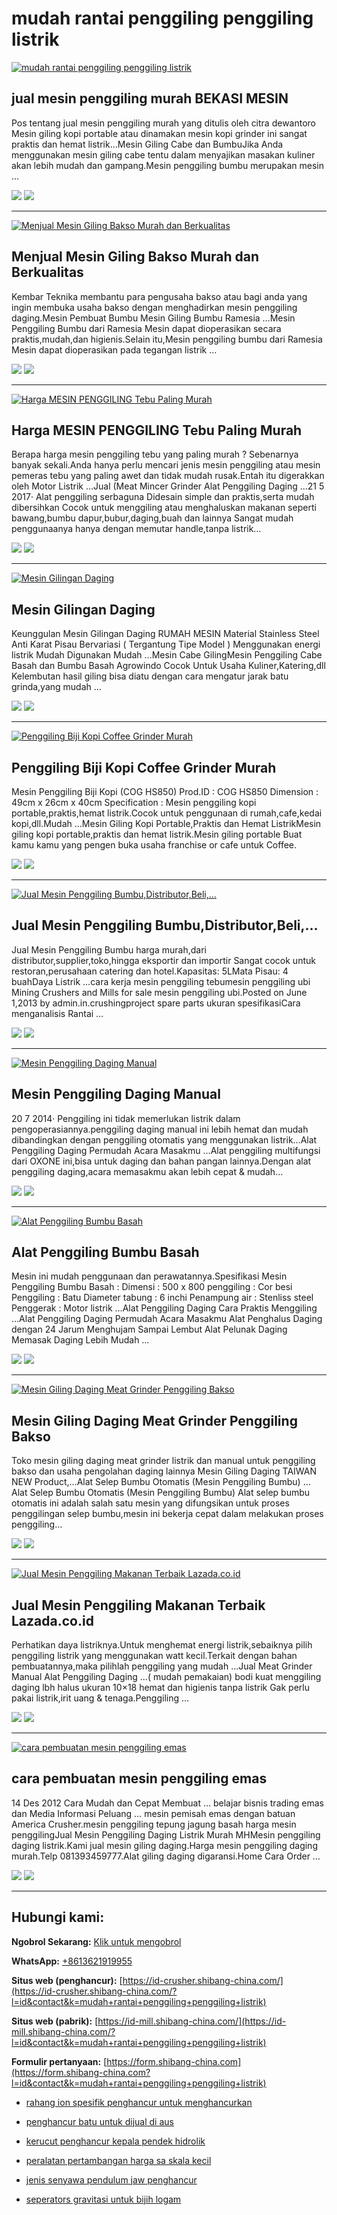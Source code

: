 # mudah rantai penggiling penggiling listrik

<a href="https://swt.shibang-china.com/?l=id&img&k=mudah+rantai+penggiling+penggiling+listrik" target="_blank">![mudah rantai penggiling penggiling listrik](http://static.shibang-china.com/all-800x300/264.jpg)</a>

## jual mesin penggiling murah BEKASI MESIN
Pos tentang jual mesin penggiling murah yang ditulis oleh citra dewantoro Mesin giling kopi portable atau dinamakan mesin kopi grinder ini sangat praktis dan hemat listrik…Mesin Giling Cabe dan BumbuJika Anda menggunakan mesin giling cabe tentu dalam menyajikan masakan kuliner akan lebih mudah dan gampang.Mesin penggiling bumbu merupakan mesin …


<a href="https://whatsapp.shibangsoft.com/WhatsApp.php" target="_blank" title="WhatsApp">![](http://static.shibang-china.com/icon/whatsapp.png)</a> <a href="https://swt.shibang-china.com/?l=id&icon&k=mudah+rantai+penggiling+penggiling+listrik" target="_blank">![](http://static.shibang-china.com/icon/chat-id.png)</a>

---

<a href="https://swt.shibang-china.com/?l=id&img&k=mudah+rantai+penggiling+penggiling+listrik" target="_blank">![Menjual Mesin Giling Bakso Murah dan Berkualitas](http://static.shibang-china.com/all-800x300/1164.jpg)</a>

## Menjual Mesin Giling Bakso Murah dan Berkualitas
Kembar Teknika membantu para pengusaha bakso atau bagi anda yang ingin membuka usaha bakso dengan menghadirkan mesin penggiling daging.Mesin Pembuat Bumbu Mesin Giling Bumbu Ramesia …Mesin Penggiling Bumbu dari Ramesia Mesin dapat dioperasikan secara praktis,mudah,dan higienis.Selain itu,Mesin penggiling bumbu dari Ramesia Mesin dapat dioperasikan pada tegangan listrik …


<a href="https://whatsapp.shibangsoft.com/WhatsApp.php" target="_blank" title="WhatsApp">![](http://static.shibang-china.com/icon/whatsapp.png)</a> <a href="https://swt.shibang-china.com/?l=id&icon&k=mudah+rantai+penggiling+penggiling+listrik" target="_blank">![](http://static.shibang-china.com/icon/chat-id.png)</a>

---

<a href="https://swt.shibang-china.com/?l=id&img&k=mudah+rantai+penggiling+penggiling+listrik" target="_blank">![Harga MESIN PENGGILING Tebu Paling Murah](http://static.shibang-china.com/all-800x300/51.jpg)</a>

## Harga MESIN PENGGILING Tebu Paling Murah
Berapa harga mesin penggiling tebu yang paling murah ? Sebenarnya banyak sekali.Anda hanya perlu mencari jenis mesin penggiling atau mesin pemeras tebu yang paling awet dan tidak mudah rusak.Entah itu digerakkan oleh Motor Listrik …Jual (Meat Mincer Grinder Alat Penggiling Daging …21 5 2017· Alat penggiling serbaguna Didesain simple dan praktis,serta mudah dibersihkan Cocok untuk menggiling atau menghaluskan makanan seperti bawang,bumbu dapur,bubur,daging,buah dan lainnya Sangat mudah penggunaanya hanya dengan memutar handle,tanpa listrik…


<a href="https://whatsapp.shibangsoft.com/WhatsApp.php" target="_blank" title="WhatsApp">![](http://static.shibang-china.com/icon/whatsapp.png)</a> <a href="https://swt.shibang-china.com/?l=id&icon&k=mudah+rantai+penggiling+penggiling+listrik" target="_blank">![](http://static.shibang-china.com/icon/chat-id.png)</a>

---

<a href="https://swt.shibang-china.com/?l=id&img&k=mudah+rantai+penggiling+penggiling+listrik" target="_blank">![Mesin Gilingan Daging](http://static.shibang-china.com/all-800x300/1249.jpg)</a>

## Mesin Gilingan Daging
Keunggulan Mesin Gilingan Daging RUMAH MESIN Material Stainless Steel Anti Karat Pisau Bervariasi ( Tergantung Tipe Model ) Menggunakan energi listrik Mudah Digunakan Mudah …Mesin Cabe GilingMesin Penggiling Cabe Basah dan Bumbu Basah Agrowindo Cocok Untuk Usaha Kuliner,Katering,dll Kelembutan hasil giling bisa diatu dengan cara mengatur jarak batu grinda,yang mudah …


<a href="https://whatsapp.shibangsoft.com/WhatsApp.php" target="_blank" title="WhatsApp">![](http://static.shibang-china.com/icon/whatsapp.png)</a> <a href="https://swt.shibang-china.com/?l=id&icon&k=mudah+rantai+penggiling+penggiling+listrik" target="_blank">![](http://static.shibang-china.com/icon/chat-id.png)</a>

---

<a href="https://swt.shibang-china.com/?l=id&img&k=mudah+rantai+penggiling+penggiling+listrik" target="_blank">![Penggiling Biji Kopi Coffee Grinder Murah](http://static.shibang-china.com/all-800x300/411.jpg)</a>

## Penggiling Biji Kopi Coffee Grinder Murah
Mesin Penggiling Biji Kopi (COG HS850) Prod.ID : COG HS850 Dimension : 49cm x 26cm x 40cm Specification : Mesin penggiling kopi portable,praktis,hemat listrik.Cocok untuk penggunaan di rumah,cafe,kedai kopi,dll.Mudah …Mesin Giling Kopi Portable,Praktis dan Hemat ListrikMesin giling kopi portable,praktis dan hemat listrik.Mesin giling portable Buat kamu kamu yang pengen buka usaha franchise or cafe untuk Coffee.


<a href="https://whatsapp.shibangsoft.com/WhatsApp.php" target="_blank" title="WhatsApp">![](http://static.shibang-china.com/icon/whatsapp.png)</a> <a href="https://swt.shibang-china.com/?l=id&icon&k=mudah+rantai+penggiling+penggiling+listrik" target="_blank">![](http://static.shibang-china.com/icon/chat-id.png)</a>

---

<a href="https://swt.shibang-china.com/?l=id&img&k=mudah+rantai+penggiling+penggiling+listrik" target="_blank">![Jual Mesin Penggiling Bumbu,Distributor,Beli,…](http://static.shibang-china.com/all-800x300/543.jpg)</a>

## Jual Mesin Penggiling Bumbu,Distributor,Beli,…
Jual Mesin Penggiling Bumbu harga murah,dari distributor,supplier,toko,hingga eksportir dan importir Sangat cocok untuk restoran,perusahaan catering dan hotel.Kapasitas: 5LMata Pisau: 4 buahDaya Listrik …cara kerja mesin penggiling tebumesin penggiling ubi Mining Crushers and Mills for sale mesin penggiling ubi.Posted on June 1,2013 by admin.in.crushingproject spare parts ukuran spesifikasiCara menganalisis Rantai …


<a href="https://whatsapp.shibangsoft.com/WhatsApp.php" target="_blank" title="WhatsApp">![](http://static.shibang-china.com/icon/whatsapp.png)</a> <a href="https://swt.shibang-china.com/?l=id&icon&k=mudah+rantai+penggiling+penggiling+listrik" target="_blank">![](http://static.shibang-china.com/icon/chat-id.png)</a>

---

<a href="https://swt.shibang-china.com/?l=id&img&k=mudah+rantai+penggiling+penggiling+listrik" target="_blank">![Mesin Penggiling Daging Manual](http://static.shibang-china.com/all-800x300/1084.jpg)</a>

## Mesin Penggiling Daging Manual
20 7 2014· Penggiling ini tidak memerlukan listrik dalam pengoperasiannya.penggiling daging manual ini lebih hemat dan mudah dibandingkan dengan penggiling otomatis yang menggunakan listrik…Alat Penggiling Daging Permudah Acara Masakmu …Alat penggiling multifungsi dari OXONE ini,bisa untuk daging dan bahan pangan lainnya.Dengan alat penggiling daging,acara memasakmu akan lebih cepat & mudah…


<a href="https://whatsapp.shibangsoft.com/WhatsApp.php" target="_blank" title="WhatsApp">![](http://static.shibang-china.com/icon/whatsapp.png)</a> <a href="https://swt.shibang-china.com/?l=id&icon&k=mudah+rantai+penggiling+penggiling+listrik" target="_blank">![](http://static.shibang-china.com/icon/chat-id.png)</a>

---

<a href="https://swt.shibang-china.com/?l=id&img&k=mudah+rantai+penggiling+penggiling+listrik" target="_blank">![Alat Penggiling Bumbu Basah](http://static.shibang-china.com/all-800x300/1478.jpg)</a>

## Alat Penggiling Bumbu Basah
Mesin ini mudah penggunaan dan perawatannya.Spesifikasi Mesin Penggiling Bumbu Basah : Dimensi : 500 x 800 penggiling : Cor besi Penggiling : Batu Diameter tabung : 6 inchi Penampung air : Stenliss steel Penggerak : Motor listrik …Alat Penggiling Daging Cara Praktis Menggiling …Alat Penggiling Daging Permudah Acara Masakmu Alat Penghalus Daging dengan 24 Jarum Menghujam Sampai Lembut Alat Pelunak Daging Memasak Daging Lebih Mudah …


<a href="https://whatsapp.shibangsoft.com/WhatsApp.php" target="_blank" title="WhatsApp">![](http://static.shibang-china.com/icon/whatsapp.png)</a> <a href="https://swt.shibang-china.com/?l=id&icon&k=mudah+rantai+penggiling+penggiling+listrik" target="_blank">![](http://static.shibang-china.com/icon/chat-id.png)</a>

---

<a href="https://swt.shibang-china.com/?l=id&img&k=mudah+rantai+penggiling+penggiling+listrik" target="_blank">![Mesin Giling Daging Meat Grinder Penggiling Bakso](http://static.shibang-china.com/all-800x300/1176.jpg)</a>

## Mesin Giling Daging Meat Grinder Penggiling Bakso
Toko mesin giling daging meat grinder listrik dan manual untuk penggiling bakso dan usaha pengolahan daging lainnya Mesin Giling Daging TAIWAN NEW Product,…Alat Selep Bumbu Otomatis (Mesin Penggiling Bumbu) …Alat Selep Bumbu Otomatis (Mesin Penggiling Bumbu) Alat selep bumbu otomatis ini adalah salah satu mesin yang difungsikan untuk proses penggilingan selep bumbu,mesin ini bekerja cepat dalam melakukan proses penggiling…


<a href="https://whatsapp.shibangsoft.com/WhatsApp.php" target="_blank" title="WhatsApp">![](http://static.shibang-china.com/icon/whatsapp.png)</a> <a href="https://swt.shibang-china.com/?l=id&icon&k=mudah+rantai+penggiling+penggiling+listrik" target="_blank">![](http://static.shibang-china.com/icon/chat-id.png)</a>

---

<a href="https://swt.shibang-china.com/?l=id&img&k=mudah+rantai+penggiling+penggiling+listrik" target="_blank">![Jual Mesin Penggiling Makanan Terbaik Lazada.co.id](http://static.shibang-china.com/all-800x300/353.jpg)</a>

## Jual Mesin Penggiling Makanan Terbaik Lazada.co.id
Perhatikan daya listriknya.Untuk menghemat energi listrik,sebaiknya pilih penggiling listrik yang menggunakan watt kecil.Terkait dengan bahan pembuatannya,maka pilihlah penggiling yang mudah …Jual Meat Grinder Manual Alat Penggiling Daging …( mudah pemakaian) bodi kuat menggiling daging lbh halus ukuran 10×18 hemat dan higienis tanpa listrik Gak perlu pakai listrik,irit uang & tenaga.Penggiling …


<a href="https://whatsapp.shibangsoft.com/WhatsApp.php" target="_blank" title="WhatsApp">![](http://static.shibang-china.com/icon/whatsapp.png)</a> <a href="https://swt.shibang-china.com/?l=id&icon&k=mudah+rantai+penggiling+penggiling+listrik" target="_blank">![](http://static.shibang-china.com/icon/chat-id.png)</a>

---

<a href="https://swt.shibang-china.com/?l=id&img&k=mudah+rantai+penggiling+penggiling+listrik" target="_blank">![cara pembuatan mesin penggiling emas](http://static.shibang-china.com/all-800x300/974.jpg)</a>

## cara pembuatan mesin penggiling emas
14 Des 2012 Cara Mudah dan Cepat Membuat … belajar bisnis trading emas dan Media Informasi Peluang … mesin pemisah emas dengan batuan America Crusher.mesin penggiling tepung jagung basah harga mesin penggilingJual Mesin Penggiling Daging Listrik Murah MHMesin penggiling daging listrik.Kami jual mesin giling daging.Harga mesin penggiling daging murah.Telp 081393459777.Alat giling daging digaransi.Home Cara Order …


<a href="https://whatsapp.shibangsoft.com/WhatsApp.php" target="_blank" title="WhatsApp">![](http://static.shibang-china.com/icon/whatsapp.png)</a> <a href="https://swt.shibang-china.com/?l=id&icon&k=mudah+rantai+penggiling+penggiling+listrik" target="_blank">![](http://static.shibang-china.com/icon/chat-id.png)</a>

---
## Hubungi kami:

**Ngobrol Sekarang:** [Klik untuk mengobrol](https://swt.shibang-china.com?l=id&contact&k=mudah+rantai+penggiling+penggiling+listrik)

**WhatsApp:**  [+8613621919955](https://whatsapp.shibangsoft.com/WhatsApp.php)

**Situs web (penghancur):** [https://id-crusher.shibang-china.com/](https://id-crusher.shibang-china.com/?l=id&contact&k=mudah+rantai+penggiling+penggiling+listrik)

**Situs web (pabrik):** [https://id-mill.shibang-china.com/](https://id-mill.shibang-china.com/?l=id&contact&k=mudah+rantai+penggiling+penggiling+listrik)

**Formulir pertanyaan:** [https://form.shibang-china.com](https://form.shibang-china.com?l=id&contact&k=mudah+rantai+penggiling+penggiling+listrik)

* [rahang ion spesifik penghancur untuk menghancurkan](../39/rahang%20ion%20spesifik%20penghancur%20untuk%20menghancurkan.md)

* [penghancur batu untuk dijual di aus](../34/penghancur%20batu%20untuk%20dijual%20di%20aus.md)

* [kerucut penghancur kepala pendek hidrolik](../35/kerucut%20penghancur%20kepala%20pendek%20hidrolik.md)

* [peralatan pertambangan harga sa skala kecil](../39/peralatan%20pertambangan%20harga%20sa%20skala%20kecil.md)

* [jenis senyawa pendulum jaw penghancur](../37/jenis%20senyawa%20pendulum%20jaw%20penghancur.md)

* [seperators gravitasi untuk bijih logam](../37/seperators%20gravitasi%20untuk%20bijih%20logam.md)